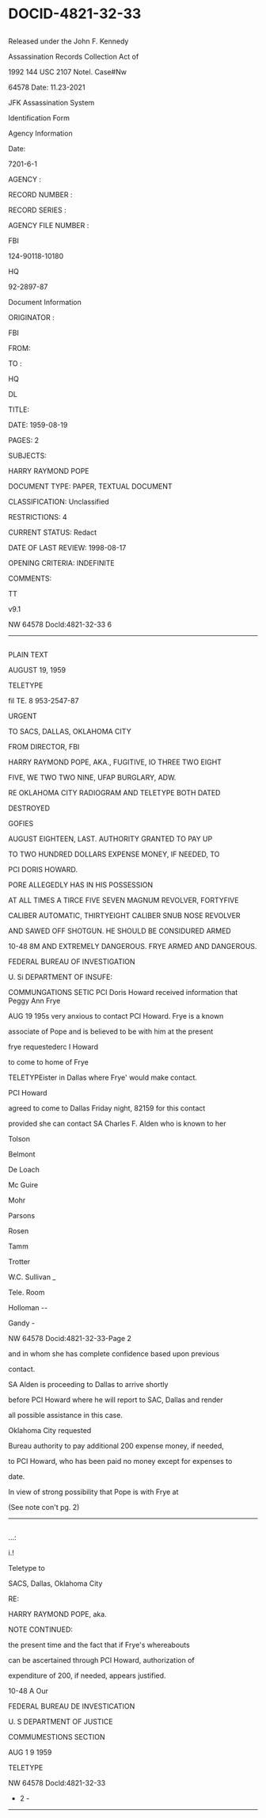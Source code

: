 # DOCID-4821-32-33

##
Released under the John F. Kennedy

Assassination Records Collection Act of

1992 144 USC 2107 Notel. Case#Nw

64578 Date: 11.23-2021

JFK Assassination System

Identification Form

Agency Information

Date:

7201-6-1

AGENCY :

RECORD NUMBER :

RECORD SERIES :

AGENCY FILE NUMBER :

FBI

124-90118-10180

HQ

92-2897-87

Document Information

ORIGINATOR :

FBI

FROM:

TO :

HQ

DL

TITLE:

DATE: 1959-08-19

PAGES: 2

SUBJECTS:

HARRY RAYMOND POPE

DOCUMENT TYPE: PAPER, TEXTUAL DOCUMENT

CLASSIFICATION: Unclassified

RESTRICTIONS: 4

CURRENT STATUS: Redact

DATE OF LAST REVIEW: 1998-08-17

OPENING CRITERIA: INDEFINITE

COMMENTS:

TT

v9.1

NW 64578 Docld:4821-32-33
6

---

##
PLAIN TEXT

AUGUST 19, 1959

TELETYPE

fil TE. 8 953-2547-87

URGENT

TO SACS, DALLAS, OKLAHOMA CITY

FROM DIRECTOR, FBI

HARRY RAYMOND POPE, AKA., FUGITIVE, IO THREE TWO EIGHT

FIVE, WE TWO TWO NINE, UFAP BURGLARY, ADW.

RE OKLAHOMA CITY RADIOGRAM AND TELETYPE BOTH DATED

DESTROYED

GOFIES

AUGUST EIGHTEEN, LAST. AUTHORITY GRANTED TO PAY UP

TO TWO HUNDRED DOLLARS EXPENSE MONEY, IF NEEDED, TO

PCI DORIS HOWARD.

PORE ALLEGEDLY HAS IN HIS POSSESSION

AT ALL TIMES A TIRCE FIVE SEVEN MAGNUM REVOLVER, FORTYFIVE

CALIBER AUTOMATIC, THIRTYEIGHT CALIBER SNUB NOSE REVOLVER

AND SAWED OFF SHOTGUN. HE SHOULD BE CONSIDURED ARMED

10-48 8M AND EXTREMELY DANGEROUS. FRYE ARMED AND DANGEROUS.

FEDERAL BUREAU OF INVESTIGATION

U. Si DEPARTMENT OF INSUFE:

COMMUNGATIONS SETIC PCI Doris Howard received information that Peggy Ann Frye

AUG 19 195s very anxious to contact PCI Howard. Frye is a known

associate of Pope and is believed to be with him at the present

frye requestederc I Howard

to come to home of Frye

TELETYPEister in Dallas where Frye' would make contact.

PCI Howard

agreed to come to Dallas Friday night, 82159 for this contact

provided she can contact SA Charles F. Alden who is known to her

Tolson

Belmont

De Loach

Mc Guire

Mohr

Parsons

Rosen

Tamm

Trotter

W.C. Sullivan _

Tele. Room

Holloman --

Gandy -

NW 64578 Docid:4821-32-33-Page 2

and in whom she has complete confidence based upon previous

contact.

SA Alden is proceeding to Dallas to arrive shortly

before PCI Howard where he will report to SAC, Dallas and render

all possible assistance in this case.

Oklahoma City requested

Bureau authority to pay additional 200 expense money, if needed,

to PCI Howard, who has been paid no money except for expenses to

date.

In view of strong possibility that Pope is with Frye at

(See note con't pg. 2)

---

##
...:

i.!

Teletype to

SACS, Dallas, Oklahoma City

RE:

HARRY RAYMOND POPE, aka.

NOTE CONTINUED:

the present time and the fact that if Frye's whereabouts

can be ascertained through PCI Howard, authorization of

expenditure of 200, if needed, appears justified.

10-48 A Our

FEDERAL BUREAU DE INVESTICATION

U. S DEPARTMENT OF JUSTICE

COMMUMESTIONS SECTION

AUG 1 9 1959

TELETYPE

NW 64578 Docld:4821-32-33
- 2 -

---

